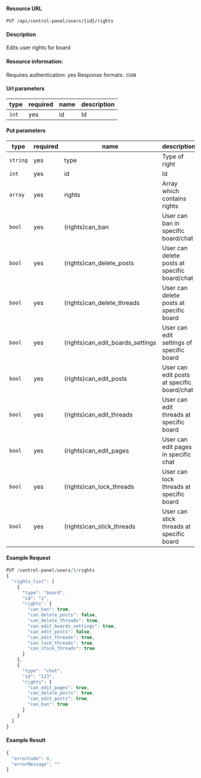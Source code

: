 #### Resource URL
`PUT /api/control-panel/users/{id}/rights`

#### Description
  Edits user rights for board

#### Resource information:
  Requires authentication: yes
  Response formats: `JSON`

#### Url parameters
| type     | required | name                              | description
|----------|----------|-----------------------------------|-------------
| `int`    | yes      | id                                | Id

#### Put parameters
| type     | required | name                              | description
|----------|----------|-----------------------------------|-------------
| `string` | yes      | type                              | Type of right
| `int`    | yes      | id                                | Id
| `array`  | yes      | rights                            | Array which contains rights
| `bool`   | yes      | (rights)can_ban                   | User can ban in specific board/chat
| `bool`   | yes      | (rights)can_delete_posts          | User can delete posts at specific board/chat
| `bool`   | yes      | (rights)can_delete_threads        | User can delete posts at specific board
| `bool`   | yes      | (rights)can_edit_boards_settings  | User can edit settings of specific board
| `bool`   | yes      | (rights)can_edit_posts            | User can edit posts at specific board/chat
| `bool`   | yes      | (rights)can_edit_threads          | User can edit threads at specific board
| `bool`   | yes      | (rights)can_edit_pages            | User can edit pages in specific chat
| `bool`   | yes      | (rights)can_lock_threads          | User can lock threads at specific board
| `bool`   | yes      | (rights)can_stick_threads         | User can stick threads at specific board


#### Example Request
```javascript
PUT /control-panel/users/5/rights
{
  "rights_list": [
    {
      "type": "board",
      "id": "1",
      "rights": {
        "can_ban": true,
        "can_delete_posts": false,
        "can_delete_threads": true,
        "can_edit_boards_settings": true,
        "can_edit_posts": false,
        "can_edit_threads": true,
        "can_lock_threads": true,
        "can_stick_threads": true
      }
    },
    {
      "type": "chat",
      "id": "123",
      "rights": {
        "can_edit_pages": true,
        "can_delete_posts": true,
        "can_edit_posts": true,
        "can_ban": true
      }
    }
  ]
}
```

#### Example Result
```javascript
{
  "errorCode": 0,
  "errorMessage": ""
}
```
